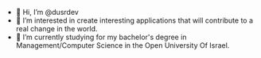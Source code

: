 - 👋 Hi, I’m @dusrdev
- 👀 I’m interested in create interesting applications that will contribute to a real change in the world.
- 🌱 I’m currently studying for my bachelor's degree in Management/Computer Science in the Open University Of Israel.
